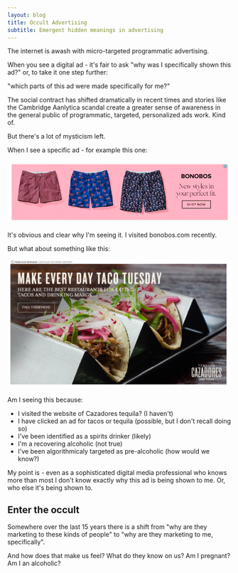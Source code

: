 ```yaml
---
layout: blog
title: Occult Advertising
subtitle: Emergent hidden meanings in advertising
---
```


The internet is awash with micro-targeted programmatic advertising.

When you see a digital ad - it's fair to ask "why was I specifically shown this ad?" or, to take it one step further:

"which parts of this ad were made specifically for me?"

The social contract has shifted dramatically in recent times and stories like the Cambridge Aanlytica scandal create a greater sense of awareness in the general public of programmatic, targeted, personalized ads work. Kind of.

But there's a lot of mysticism left.

When I see a specific ad - for example this one:

![](/images/bonobosad.png)

It's obvious and clear why I'm seeing it. I visited bonobos.com recently.

But what about something like this:

![](/images/margsad.png)

Am I seeing this because:

- I visited the website of Cazadores tequila? (I haven't)
- I have clicked an ad for tacos or tequila (possible, but I don't recall doing so)
- I've been identified as a spirits drinker (likely)
- I'm a recovering alcoholic (not true)
- I've been algorithmicaly targeted as pre-alcoholic (how would we know?)

My point is - even as a sophisticated digital media professional who knows more than most I don't know exactly why this ad is being shown to me. Or, who else it's being shown to.

## Enter the occult

Somewhere over the last 15 years there is a shift from "why are they marketing to these kinds of people" to "why are they marketing to me, specifically".

And how does that make us feel? What do they know on us? Am I pregnant? Am I an alcoholic? 
